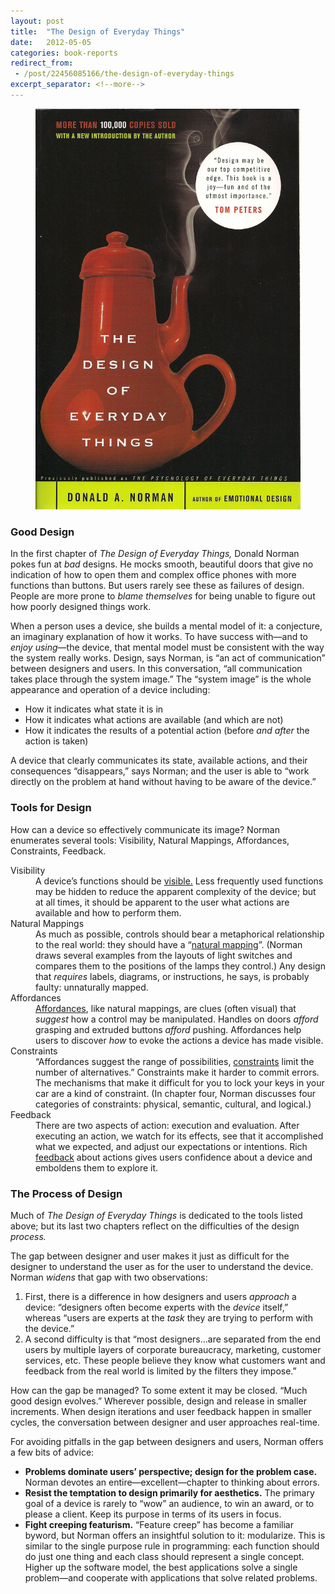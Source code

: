 ```yaml
---
layout: post
title:  "The Design of Everyday Things"
date:   2012-05-05
categories: book-reports
redirect_from:
 - /post/22456085166/the-design-of-everyday-things
excerpt_separator: <!--more-->
---
```


<figure class="book-cover">
  <img src="/assets/the-design-of-everyday-things.jpg" />
</figure>

### Good Design

In the first chapter of _The Design of Everyday Things,_ Donald Norman pokes fun at _bad_ designs. He mocks smooth, beautiful doors that give no indication of how to open them and complex office phones with more functions than buttons. But users rarely see these as failures of design. People are more prone to _blame themselves_ for being unable to figure out how poorly designed things work.

<!--more-->

When a person uses a device, she builds a mental model of it: a conjecture, an imaginary explanation of how it works. To have success with—and to _enjoy using_—the device, that mental model must be consistent with the way the system really works. Design, says Norman, is “an act of communication” between designers and users. In this conversation, “all communication takes place through the system image.” The “system image” is the whole appearance and operation of a device including:

- How it indicates what state it is in
- How it indicates what actions are available (and which are not)
- How it indicates the results of a potential action (before _and after_ the action is taken)

A device that clearly communicates its state, available actions, and their consequences “disappears,” says Norman; and the user is able to “work directly on the problem at hand without having to be aware of the device.”

### Tools for Design

How can a device so effectively communicate its image? Norman enumerates several tools: Visibility, Natural Mappings, Affordances, Constraints, Feedback.

<dl class="doet">
  <dt>Visibility</dt>
  <dd>A device’s functions should be <u>visible.</u> Less frequently used functions may be hidden to reduce the apparent complexity of the device; but at all times, it should be apparent to the user what actions are available and how to perform them.</dd>

  <dt>Natural Mappings</dt>
  <dd>As much as possible, controls should bear a metaphorical relationship to the real world: they should have a “<u>natural mapping</u>”. (Norman draws several examples from the layouts of light switches and compares them to the positions of the lamps they control.) Any design that <em>requires</em> labels, diagrams, or instructions, he says, is probably faulty: unnaturally mapped.</dd>

  <dt>Affordances</dt>
  <dd><u>Affordances</u>, like natural mappings, are clues (often visual) that <em>suggest</em> how a control may be manipulated. Handles on doors <em>afford</em> grasping and extruded buttons <em>afford</em> pushing. Affordances help users to discover <em>how</em> to evoke the actions a device has made visible.</dd>

  <dt>Constraints</dt>
  <dd>“Affordances suggest the range of possibilities, <u>constraints</u> limit the number of alternatives.” Constraints make it harder to commit errors. The mechanisms that make it difficult for you to lock your keys in your car are a kind of constraint. (In chapter four, Norman discusses four categories of constraints: physical, semantic, cultural, and logical.)</dd>

  <dt>Feedback</dt>
  <dd>There are two aspects of action: execution and evaluation. After executing an action, we watch for its effects, see that it accomplished what we expected, and adjust our expectations or intentions. Rich <u>feedback</u> about actions gives users confidence about a device and emboldens them to explore it.</dd>
</dl>

### The Process of Design

Much of _The Design of Everyday Things_ is dedicated to the tools listed above; but its last two chapters reflect on the difficulties of the design _process._

The gap between designer and user makes it just as difficult for the designer to understand the user as for the user to understand the device. Norman _widens_ that gap with two observations:

1. First, there is a difference in how designers and users _approach_ a device: “designers often become experts with the _device_ itself,” whereas “users are experts at the _task_ they are trying to perform with the device.”
3. A second difficulty is that “most designers…are separated from the end users by multiple layers of corporate bureaucracy, marketing, customer services, etc. These people believe they know what customers want and feedback from the real world is limited by the filters they impose.”

How can the gap be managed? To some extent it may be closed. “Much good design evolves.” Wherever possible, design and release in smaller increments. When design iterations and user feedback happen in smaller cycles, the conversation between designer and user approaches real-time.

For avoiding pitfalls in the gap between designers and users, Norman offers a few bits of advice:

- **Problems dominate users’ perspective; design for the problem case.** Norman devotes an entire—excellent—chapter to thinking about errors.
- **Resist the temptation to design primarily for aesthetics.** The primary goal of a device is rarely to “wow” an audience, to win an award, or to please a client. Keep its purpose in terms of its users in focus.
- **Fight creeping featurism.** “Feature creep” has become a familiar byword, but Norman offers an insightful solution to it: modularize. This is similar to the single purpose rule in programming: each function should do just one thing and each class should represent a single concept. Higher up the software model, the best applications solve a single problem—and cooperate with applications that solve related problems.
